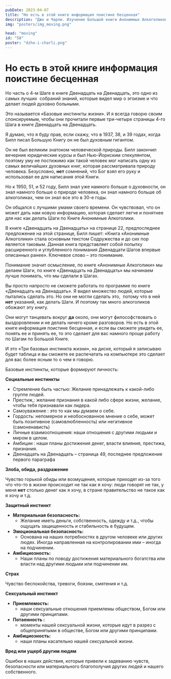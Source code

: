 ```yaml
---
pubDate: 2023-04-07
title: "Но есть в этой книге информация поистине бесценная"
description: "Джо и Чарли. Изучение Большой книги Анонимных Алкоголиков. (057)"
img: "posters/img_moving.png"

head: "moving"
id: "58"
poster: "dzho-i-charli.png"
---
```


# Но есть в этой книге информация поистине бесценная

Но часть о 4-м Шаге в книге Двенадцать на Двенадцать, это одно из самых лучших  собраний знаний, которые видел мир о эгоизме и что делает людей духовно больными.

Это называется «Базовые инстинкты жизни». И я всегда говорю своим спонсируемым, чтобы они прочитали первые три-четыре страницы 4-го Шага в книге Двенадцать на Двенадцать.

Я думаю, что я буду прав, если скажу, что в 1937, 38, и 39 годах, когда Билл писал Большую Книгу он не был духовным гигантом.

Он не был великим знатоком человеческой природы. Билл закончил вечерние юридические курсы и был Нью-Йоркским спекулянтом, поэтому уму не постижимо как такой человек мог написать одну из самых величайших духовных книг, которая рассматривала природу человека. Безусловно, **нет** сомнений, что Бог взял его руку и использовал ее для написания этой Книги.

Но к 1950, 51, и 52 году, Билл знал уже намного больше о духовности, он знал намного больше о природе человека, он знал намного больше об алкоголиках, чем он знал все это в 30-е годы.

Он общался с лучшими умами своего времени. Он чувствовал, что он может дать нам новую информацию, которая сделает легче и понятнее для нас как делать Шаги по Книге Анонимные Алкоголики.

В книге «Двенадцать на Двенадцать» на странице 22, предпоследнее предложение на этой странице, Билл пишет: «Книга «Анонимные Алкоголики» стала основным текстом Содружества и до сих пор является таковым. Данная книга представляет собой попытку расширенного и углубленного понимания Двенадцати Шагов впервые описанных ранее». Ключевое слово – это понимание.

Понимание значит осмысление, по книге «Анонимные Алкоголики» мы делаем Шаги, по книге «Двенадцать на Двенадцать» мы начинаем лучше понимать, что мы сделали в Шагах.

Вы просто напросто не сможете работать по программе по книге «Двенадцать на Двенадцать». Я видел множество людей, которые пытались сделать это. Но они не могли сделать это,  потому что в ней **нет** указаний, как делать Шаги. И поэтому так много алкоголиков обожают эту книгу.

Они могут танцевать вокруг **да** около, они могут философствовать о выздоровлении и не делать ничего кроме разговоров. Но есть в этой книге информация поистине бесценная, и если вы сможете увидеть ее, понять ее и принять ее, то это сделает для вас намного проще работу по Шагам по Большой Книге.

И это «Три базовых инстинкта жизни», на диске, который я записываю будет таблица и вы сможете ее распечатать на компьютере это сделает для вас более ясным то о чем я говорю.

Базовые инстинкты, которые формируют личность:

**Социальные инстинкты**

- Стремление быть частью: Желание принадлежать к какой-либо группе людей.
- Престиж,: желание признания в какой либо сфере жизни, желание, чтобы тебя признавали как лидера.
- Самоуважение : это то как мы думаем о себе.
- Гордость: непомерное и необоснованное мнение о себе, может быть позитивное (самовлюбленность) или негативное (самоненависть)
- Личные взаимоотношения: наши отношения с другими людьми и миром в целом.
- Амбиции : наши планы достижения денег, власти влияния, престижа, признания.
- Двенадцать на Двенадцать – страница 49, последнее предложение первого параграфа

**Злоба, обида, раздражение**

Чувство горькой обиды или возмущения, которые приходят из-за того что что-то в жизни происходит не так как я хочу: люди говорят не так, у меня **нет** столько денег как я хочу, в стране правительство не такое как я хочу и т.д.

**Защитный инстинкт**

- **Материальная безопасность:**
  - Желание иметь деньги, собственность, одежду и т.д., чтобы ощущать защищенность и стабильность в будущем.
- **Эмоциональная безопасность:**
  - Основана на наших потребностях в другом человеке или других людях. Иногда направленная на контролировании ими – иногда на подчинении.
- **Амбициозность:**
  - Наши планы по поводу достижения материального богатства или власти над другими людьми или подчинении им.

**Страх**

Чувство беспокойства, тревоги, боязни, смятения и т.д.

**Сексуальный инстинкт**

- **Приемлемость:**
  - наши сексуальные отношения приемлемы обществом, Богом или другими принципами.
- **Потаенность :**
  - моменты нашей сексуальной жизни, которые идут в разрез с общепринятыми в обществе, Богом или другими принципами.
- **Амбициозность:**
  - наши планы касательно нашей сексуальной жизни.

**Вред или ущерб другим людям**

Ошибки в наших действия, которые привели к задеванию чувств, безопасности или материального благополучия других людей и нашего собственного.

